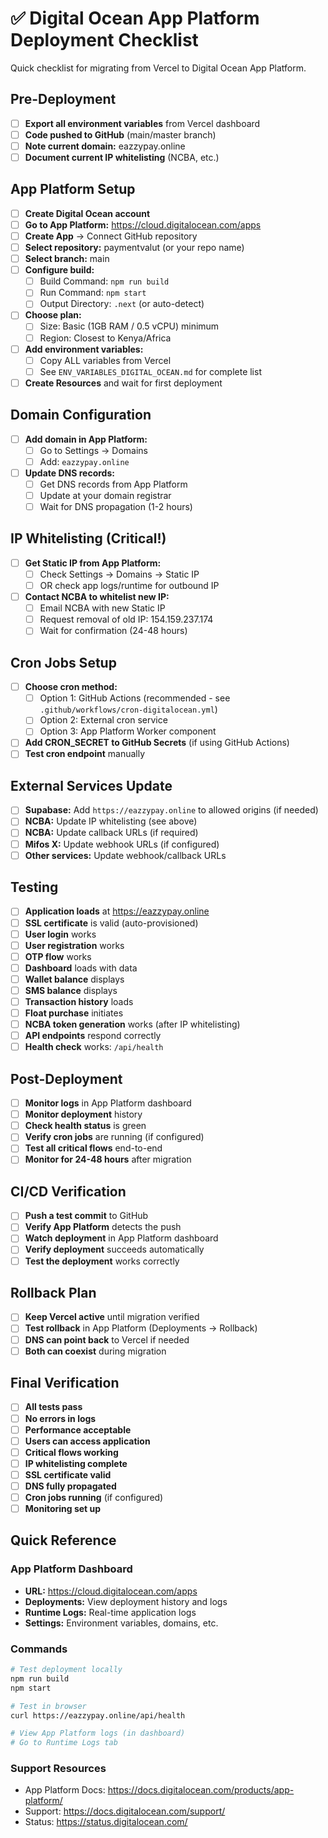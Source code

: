 # ✅ Digital Ocean App Platform Deployment Checklist

Quick checklist for migrating from Vercel to Digital Ocean App Platform.

## Pre-Deployment

- [ ] **Export all environment variables** from Vercel dashboard
- [ ] **Code pushed to GitHub** (main/master branch)
- [ ] **Note current domain:** eazzypay.online
- [ ] **Document current IP whitelisting** (NCBA, etc.)

## App Platform Setup

- [ ] **Create Digital Ocean account**
- [ ] **Go to App Platform:** https://cloud.digitalocean.com/apps
- [ ] **Create App** → Connect GitHub repository
- [ ] **Select repository:** paymentvalut (or your repo name)
- [ ] **Select branch:** main
- [ ] **Configure build:**
  - [ ] Build Command: `npm run build`
  - [ ] Run Command: `npm start`
  - [ ] Output Directory: `.next` (or auto-detect)
- [ ] **Choose plan:**
  - [ ] Size: Basic (1GB RAM / 0.5 vCPU) minimum
  - [ ] Region: Closest to Kenya/Africa
- [ ] **Add environment variables:**
  - [ ] Copy ALL variables from Vercel
  - [ ] See `ENV_VARIABLES_DIGITAL_OCEAN.md` for complete list
- [ ] **Create Resources** and wait for first deployment

## Domain Configuration

- [ ] **Add domain in App Platform:**
  - [ ] Go to Settings → Domains
  - [ ] Add: `eazzypay.online`
- [ ] **Update DNS records:**
  - [ ] Get DNS records from App Platform
  - [ ] Update at your domain registrar
  - [ ] Wait for DNS propagation (1-2 hours)

## IP Whitelisting (Critical!)

- [ ] **Get Static IP from App Platform:**
  - [ ] Check Settings → Domains → Static IP
  - [ ] OR check app logs/runtime for outbound IP
- [ ] **Contact NCBA to whitelist new IP:**
  - [ ] Email NCBA with new Static IP
  - [ ] Request removal of old IP: 154.159.237.174
  - [ ] Wait for confirmation (24-48 hours)

## Cron Jobs Setup

- [ ] **Choose cron method:**
  - [ ] Option 1: GitHub Actions (recommended - see `.github/workflows/cron-digitalocean.yml`)
  - [ ] Option 2: External cron service
  - [ ] Option 3: App Platform Worker component
- [ ] **Add CRON_SECRET to GitHub Secrets** (if using GitHub Actions)
- [ ] **Test cron endpoint** manually

## External Services Update

- [ ] **Supabase:** Add `https://eazzypay.online` to allowed origins (if needed)
- [ ] **NCBA:** Update IP whitelisting (see above)
- [ ] **NCBA:** Update callback URLs (if required)
- [ ] **Mifos X:** Update webhook URLs (if configured)
- [ ] **Other services:** Update webhook/callback URLs

## Testing

- [ ] **Application loads** at https://eazzypay.online
- [ ] **SSL certificate** is valid (auto-provisioned)
- [ ] **User login** works
- [ ] **User registration** works
- [ ] **OTP flow** works
- [ ] **Dashboard** loads with data
- [ ] **Wallet balance** displays
- [ ] **SMS balance** displays
- [ ] **Transaction history** loads
- [ ] **Float purchase** initiates
- [ ] **NCBA token generation** works (after IP whitelisting)
- [ ] **API endpoints** respond correctly
- [ ] **Health check** works: `/api/health`

## Post-Deployment

- [ ] **Monitor logs** in App Platform dashboard
- [ ] **Monitor deployment** history
- [ ] **Check health status** is green
- [ ] **Verify cron jobs** are running (if configured)
- [ ] **Test all critical flows** end-to-end
- [ ] **Monitor for 24-48 hours** after migration

## CI/CD Verification

- [ ] **Push a test commit** to GitHub
- [ ] **Verify App Platform** detects the push
- [ ] **Watch deployment** in App Platform dashboard
- [ ] **Verify deployment** succeeds automatically
- [ ] **Test the deployment** works correctly

## Rollback Plan

- [ ] **Keep Vercel active** until migration verified
- [ ] **Test rollback** in App Platform (Deployments → Rollback)
- [ ] **DNS can point back** to Vercel if needed
- [ ] **Both can coexist** during migration

## Final Verification

- [ ] **All tests pass**
- [ ] **No errors in logs**
- [ ] **Performance acceptable**
- [ ] **Users can access application**
- [ ] **Critical flows working**
- [ ] **IP whitelisting complete**
- [ ] **SSL certificate valid**
- [ ] **DNS fully propagated**
- [ ] **Cron jobs running** (if configured)
- [ ] **Monitoring set up**

## Quick Reference

### App Platform Dashboard
- **URL:** https://cloud.digitalocean.com/apps
- **Deployments:** View deployment history and logs
- **Runtime Logs:** Real-time application logs
- **Settings:** Environment variables, domains, etc.

### Commands

```bash
# Test deployment locally
npm run build
npm start

# Test in browser
curl https://eazzypay.online/api/health

# View App Platform logs (in dashboard)
# Go to Runtime Logs tab
```

### Support Resources

- App Platform Docs: https://docs.digitalocean.com/products/app-platform/
- Support: https://docs.digitalocean.com/support/
- Status: https://status.digitalocean.com/

